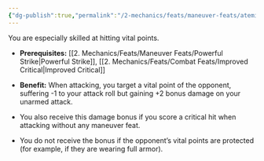 ```yaml
---
{"dg-publish":true,"permalink":"/2-mechanics/feats/maneuver-feats/atemi-strike/"}
---
```


You are especially skilled at hitting vital points.

- **Prerequisites:** [[2. Mechanics/Feats/Maneuver Feats/Powerful Strike\|Powerful Strike]], [[2. Mechanics/Feats/Combat Feats/Improved Critical\|Improved Critical]]
    
- **Benefit:** When attacking, you target a vital point of the opponent, suffering -1 to your attack roll but gaining +2 bonus damage on your unarmed attack.
    
- You also receive this damage bonus if you score a critical hit when attacking without any maneuver feat.
    
- You do not receive the bonus if the opponent’s vital points are protected (for example, if they are wearing full armor).